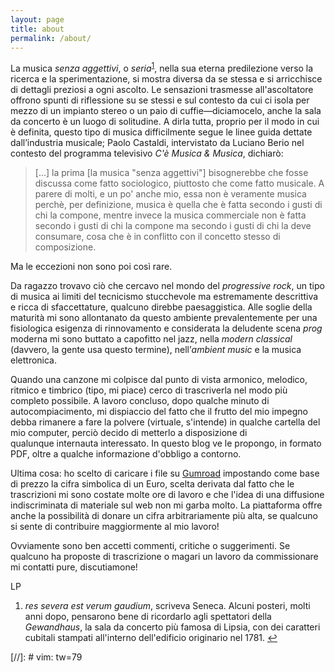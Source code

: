 ```yaml
---
layout: page
title: about
permalink: /about/
---
```


La musica *senza aggettivi*, o *seria*<sup><a href="#fn1"
id="ref1">1</a></sup>, nella sua eterna predilezione verso la ricerca e la
sperimentazione, si mostra diversa da se stessa e si arricchisce di dettagli
preziosi a ogni ascolto. Le sensazioni trasmesse all'ascoltatore offrono spunti
di riflessione su se stessi e sul contesto da cui ci isola per mezzo di un
impianto stereo o un paio di cuffie—diciamocelo, anche la sala da concerto è un
luogo di solitudine. A dirla tutta, proprio per il modo in cui è definita,
questo tipo di musica difficilmente segue le linee guida dettate dall’industria
musicale; Paolo Castaldi, intervistato da Luciano Berio nel contesto del
programma televisivo *C'è Musica & Musica*, dichiarò:

> [...] la prima [la musica "senza aggettivi"] bisognerebbe che fosse discussa
> come fatto sociologico, piuttosto che come fatto musicale. A parere di molti,
> e un po' anche mio, essa non è veramente musica perchè, per definizione,
> musica è quella che è fatta secondo i gusti di chi la compone, mentre invece
> la musica commerciale non è fatta secondo i gusti di chi la compone ma
> secondo i gusti di chi la deve consumare, cosa che è in conflitto con il
> concetto stesso di composizione.

Ma le eccezioni non sono poi così rare.

Da ragazzo trovavo ciò che cercavo nel mondo del *progressive rock*, un tipo
di musica ai limiti del tecnicismo stucchevole ma estremamente descrittiva e
ricca di sfaccettature, qualcuno direbbe paesaggistica. Alle soglie della
maturità mi sono allontanato da questo ambiente prevalentemente per una
fisiologica esigenza di rinnovamento e considerata la deludente scena *prog*
moderna mi sono buttato a capofitto nel jazz, nella *modern classical*
(davvero, la gente usa questo termine), nell’*ambient music* e la musica
elettronica.

Quando una canzone mi colpisce dal punto di vista armonico, melodico, ritmico e
timbrico (tipo, mi piace) cerco di trascriverla nel modo più completo
possibile. A lavoro concluso, dopo qualche minuto di autocompiacimento, mi
dispiaccio del fatto che il frutto del mio impegno debba rimanere a fare la
polvere (virtuale, s'intende) in qualche cartella del mio computer, perciò
decido di metterlo a disposizione di qualunque internauta interessato. In
questo blog ve le propongo, in formato PDF, oltre a qualche informazione
d'obbligo a contorno.

Ultima cosa: ho scelto di caricare i file su [Gumroad](http://www.gumroad.com)
impostando come base di prezzo la cifra simbolica di un Euro, scelta derivata
dal fatto che le trascrizioni mi sono costate molte ore di lavoro e che l'idea
di una diffusione indiscriminata di materiale sul web non mi garba molto. La
piattaforma offre anche la possibilità di donare un cifra arbitrariamente più
alta, se qualcuno si sente di contribuire maggiormente al mio lavoro!

Ovviamente sono ben accetti commenti, critiche o suggerimenti. Se qualcuno ha
proposte di trascrizione o magari un lavoro da commissionare mi contatti pure,
discutiamone!

LP

<ol>
    <li id="fn1" class="footnote">
        <em>res severa est verum gaudium</em>, scriveva Seneca. Alcuni posteri,
        molti anni dopo, pensarono bene di ricordarlo agli spettatori della
        <em>Gewandhaus</em>, la sala da concerto più famosa di Lipsia, con dei
        caratteri cubitali stampati all'interno dell'edificio originario nel
        1781. <a href="#ref1" title="Jump back to footnote 1 in the
        text.">↩</a>
    </li>
</ol>

[//]: # vim: tw=79
